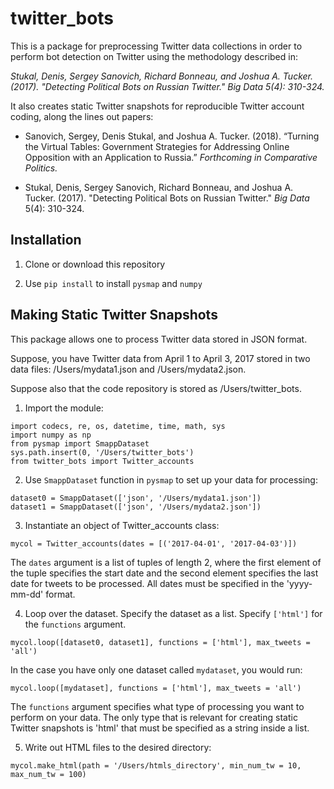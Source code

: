 twitter_bots
===

This is a package for preprocessing Twitter data collections in order to perform bot detection on Twitter using the methodology described in:

*Stukal, Denis, Sergey Sanovich, Richard Bonneau, and Joshua A. Tucker. (2017). "Detecting Political Bots on Russian Twitter." Big Data 5(4): 310-324.*

It also creates static Twitter snapshots for reproducible Twitter account coding, along the lines out papers:

* Sanovich, Sergey, Denis Stukal, and Joshua A. Tucker. (2018). “Turning the Virtual Tables: Government Strategies for Addressing Online Opposition with an Application to Russia.” *Forthcoming in Comparative Politics.*

* Stukal, Denis, Sergey Sanovich, Richard Bonneau, and Joshua A. Tucker. (2017). "Detecting Political Bots on Russian Twitter." *Big Data* 5(4): 310-324.

Installation
---
1. Clone or download this repository

2. Use `pip install` to install `pysmap` and `numpy`

Making Static Twitter Snapshots
---

This package allows one to process Twitter data stored in JSON format. 

Suppose, you have Twitter data from April 1 to April 3, 2017 stored in two data files: /Users/mydata1.json and /Users/mydata2.json.

Suppose also that the code repository is stored as /Users/twitter_bots.

1. Import the module:
```
import codecs, re, os, datetime, time, math, sys
import numpy as np
from pysmap import SmappDataset
sys.path.insert(0, '/Users/twitter_bots')
from twitter_bots import Twitter_accounts
```

2. Use `SmappDataset` function in `pysmap` to set up your data for processing:
```
dataset0 = SmappDataset(['json', '/Users/mydata1.json'])
dataset1 = SmappDataset(['json', '/Users/mydata2.json'])
```

3. Instantiate an object of Twitter_accounts class:
```
mycol = Twitter_accounts(dates = [('2017-04-01', '2017-04-03')])
```
The `dates` argument is a list of tuples of length 2, where the first element of the tuple specifies the start date and the second element specifies the last date for tweets to be processed. All dates must be specified in the 'yyyy-mm-dd' format.

4. Loop over the dataset. Specify the dataset as a list. Specify `['html']` for the `functions` argument.
```
mycol.loop([dataset0, dataset1], functions = ['html'], max_tweets = 'all')
```

In the case you have only one dataset called `mydataset`, you would run:
```
mycol.loop([mydataset], functions = ['html'], max_tweets = 'all')
```

The `functions` argument specifies what type of processing you want to perform on your data. The only type that is relevant for creating static Twitter snapshots is 'html' that must be specified as a string inside a list. 

5. Write out HTML files to the desired directory:
```
mycol.make_html(path = '/Users/htmls_directory', min_num_tw = 10, max_num_tw = 100)
```



